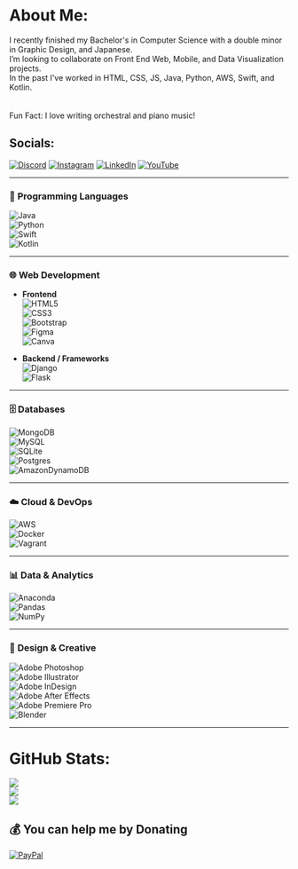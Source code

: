 # About Me:
I recently finished my Bachelor's in Computer Science with a double minor in Graphic Design, and Japanese.<br>I’m looking to collaborate on Front End Web, Mobile, and Data Visualization projects.<br>In the past I've worked in HTML, CSS, JS, Java, Python, AWS, Swift, and Kotlin.<br> <br><br>Fun Fact: I love writing orchestral and piano music!


## Socials:
[![Discord](https://img.shields.io/badge/Discord-%237289DA.svg?logo=discord&logoColor=white)](https://discordapp.com/users/Aehras#1560) [![Instagram](https://img.shields.io/badge/Instagram-%23E4405F.svg?logo=Instagram&logoColor=white)](https://instagram.com/Julian.Currie) [![LinkedIn](https://img.shields.io/badge/LinkedIn-%230077B5.svg?logo=linkedin&logoColor=white)](https://linkedin.com/in/julian-currie-461200122/) [![YouTube](https://img.shields.io/badge/YouTube-%23FF0000.svg?logo=YouTube&logoColor=white)](https://www.youtube.com/channel/UCkLlADlH4fWnDJhLJnKjHYw) 

---

### 🧠 **Programming Languages**
![Java](https://img.shields.io/badge/java-%23ED8B00.svg?style=flat&logo=java&logoColor=white)  
![Python](https://img.shields.io/badge/python-3670A0?style=flat&logo=python&logoColor=ffdd54)  
![Swift](https://img.shields.io/badge/swift-F54A2A?style=flat&logo=swift&logoColor=white)  
![Kotlin](https://img.shields.io/badge/kotlin-%230095D5.svg?style=flat&logo=kotlin&logoColor=white)

---

### 🌐 **Web Development**
- **Frontend**  
  ![HTML5](https://img.shields.io/badge/html5-%23E34F26.svg?style=flat&logo=html5&logoColor=white)  
  ![CSS3](https://img.shields.io/badge/css3-%231572B6.svg?style=flat&logo=css3&logoColor=white)  
  ![Bootstrap](https://img.shields.io/badge/bootstrap-%23563D7C.svg?style=flat&logo=bootstrap&logoColor=white)  
  ![Figma](https://img.shields.io/badge/figma-%23F24E1E.svg?style=flat&logo=figma&logoColor=white)  
  ![Canva](https://img.shields.io/badge/Canva-%2300C4CC.svg?style=flat&logo=Canva&logoColor=white)

- **Backend / Frameworks**  
  ![Django](https://img.shields.io/badge/django-%23092E20.svg?style=flat&logo=django&logoColor=white)  
  ![Flask](https://img.shields.io/badge/flask-%23000.svg?style=flat&logo=flask&logoColor=white)

---

### 🗄️ **Databases**
![MongoDB](https://img.shields.io/badge/MongoDB-%234ea94b.svg?style=flat&logo=mongodb&logoColor=white)  
![MySQL](https://img.shields.io/badge/mysql-%2300f.svg?style=flat&logo=mysql&logoColor=white)  
![SQLite](https://img.shields.io/badge/sqlite-%2307405e.svg?style=flat&logo=sqlite&logoColor=white)  
![Postgres](https://img.shields.io/badge/postgres-%23316192.svg?style=flat&logo=postgresql&logoColor=white)  
![AmazonDynamoDB](https://img.shields.io/badge/Amazon%20DynamoDB-4053D6?style=flat&logo=Amazon%20DynamoDB&logoColor=white)

---

### ☁️ **Cloud & DevOps**
![AWS](https://img.shields.io/badge/AWS-%23FF9900.svg?style=flat&logo=amazon-aws&logoColor=white)  
![Docker](https://img.shields.io/badge/docker-%230db7ed.svg?style=flat&logo=docker&logoColor=white)  
![Vagrant](https://img.shields.io/badge/vagrant-%231563FF.svg?style=flat&logo=vagrant&logoColor=white)

---

### 📊 **Data & Analytics**
![Anaconda](https://img.shields.io/badge/Anaconda-%2344A833.svg?style=flat&logo=anaconda&logoColor=white)  
![Pandas](https://img.shields.io/badge/pandas-%23150458.svg?style=flat&logo=pandas&logoColor=white)  
![NumPy](https://img.shields.io/badge/numpy-%23013243.svg?style=flat&logo=numpy&logoColor=white)

---

### 🎨 **Design & Creative**
![Adobe Photoshop](https://img.shields.io/badge/adobephotoshop-%2331A8FF.svg?style=flat&logo=adobephotoshop&logoColor=white)  
![Adobe Illustrator](https://img.shields.io/badge/adobeillustrator-%23FF9A00.svg?style=flat&logo=adobeillustrator&logoColor=white)  
![Adobe InDesign](https://img.shields.io/badge/Adobe%20InDesign-49021F?style=flat&logo=adobeindesign&logoColor=white)  
![Adobe After Effects](https://img.shields.io/badge/Adobe%20After%20Effects-9999FF.svg?style=flat&logo=Adobe%20After%20Effects&logoColor=white)  
![Adobe Premiere Pro](https://img.shields.io/badge/Adobe%20Premiere%20Pro-9999FF.svg?style=flat&logo=Adobe%20Premiere%20Pro&logoColor=white)  
![Blender](https://img.shields.io/badge/blender-%23F5792A.svg?style=flat&logo=blender&logoColor=white)

---

# GitHub Stats:
![](https://github-readme-stats.vercel.app/api?username=jccurrie&theme=tokyonight&hide_border=false&include_all_commits=true&count_private=true)<br/>
![](https://github-readme-streak-stats.herokuapp.com/?user=jccurrie&theme=tokyonight&hide_border=false)<br/>
![](https://github-readme-stats.vercel.app/api/top-langs/?username=jccurrie&theme=tokyonight&hide_border=false&include_all_commits=true&count_private=true&layout=compact)

  ## 💰 You can help me by Donating
  [![PayPal](https://img.shields.io/badge/PayPal-00457C?style=for-the-badge&logo=paypal&logoColor=white)](https://paypal.me/@JulianCurrie) 

  <!-- Proudly created with GPRM ( https://gprm.itsvg.in ) -->
  
